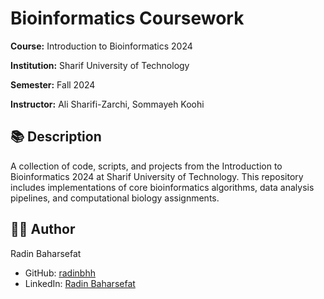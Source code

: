 # Bioinformatics Coursework

**Course:** Introduction to Bioinformatics 2024

**Institution:** Sharif University of Technology

**Semester:** Fall 2024

**Instructor:** Ali Sharifi-Zarchi, Sommayeh Koohi

## 📚 Description
A collection of code, scripts, and projects from the Introduction to Bioinformatics 2024 at Sharif University of Technology. This repository includes implementations of core bioinformatics algorithms, data analysis pipelines, and computational biology assignments.

## 👨‍💻 Author
Radin Baharsefat
*   GitHub: [radinbhh](https://github.com/radinbhh)
*   LinkedIn: [Radin Baharsefat](https://linkedin.com/in/radin-baharsefat-878639231)

